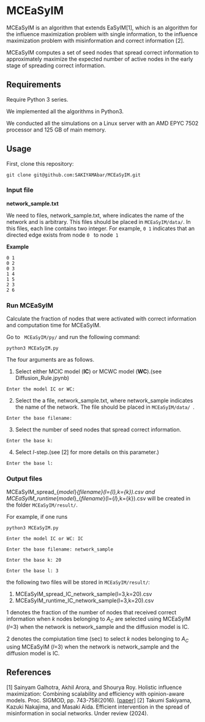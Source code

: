 # **MCEaSyIM**
MCEaSyIM is an algorithm that extends EaSyIM[1], which is an algorithm for the influence maximization problem with single information, to the influence maximization problem with misinformation and correct information [2].


MCEaSyIM computes a set of seed nodes that spread correct information to approximately maximize the expected number of active nodes in the early stage of spreading correct information.
## **Requirements**
Require Python 3 series.

We implemented all the algorithms in Python3.

We conducted all the simulations on a Linux server with an AMD EPYC 7502 processor and 125 GB of main memory.

## **Usage**
First, clone this repository:
```
git clone git@github.com:SAKIYAMAbar/MCEaSyIM.git
```

### **Input file**
**network_sample.txt**


We need to files, network_sample.txt, where indicates the name of the network and is arbitrary. This files should be placed in `MCEaSyIM/data/`. In this files, each line contains two integer.
For example, `0 1` indicates that an directed edge exists from node `0 ` to node` 1`

**Example**


```
0 1
0 2
0 3
1 4
1 5
2 3
2 6
```

### **Run MCEaSyIM**
Calculate the fraction of nodes that were activated with correct information and computation time for MCEaSyIM.

Go to ` MCEaSyIM/py/` and run the following command:


```
python3 MCEaSyIM.py
```
The four arguments are as follows.

1. Select either MCIC model (**IC**) or MCWC model (**WC**).(see Diffusion_Rule.jpynb)
```
Enter the model IC or WC:
```


2. Select the a file, network_sample.txt, where network_sample indicates the name of the network. The file should be placed in `MCEaSyIM/data/ `.
```
Enter the base filename:
```



3. Select the number of seed nodes that spread correct information.
```
Enter the base k:
```



4. Select $l$-step.(see [2] for more details on this parameter.)
```
Enter the base l:
```



### **Output files**
MCEaSyIM_spread_{*model*}_{*filename*}(l={*l*},k={*k*}).csv and MCEaSyIM_runtime_{*model*}_{*filename*}(l={*l*},k={*k*}).csv will be created in the folder `MCEaSyIM/result/`.

For example, if one runs
```
python3 MCEaSyIM.py
```

```
Enter the model IC or WC: IC
```
```
Enter the base filename: network_sample
```
```
Enter the base k: 20
```

```
Enter the base l: 3
```

the following two files will be stored in `MCEaSyIM/result/`:


1.   MCEaSyIM_spread_IC_network_sample(l=3,k=20).csv
2.   MCEaSyIM_runtime_IC_network_sample(l=3,k=20).csv

1 denotes the fraction of the number of nodes that received correct information when $k$ nodes belonging to $A_C$ are selected using MCEaSyIM ($l$=3) when the network is network_sample and the diffusion model is IC.

2 denotes the compiutation time (sec) to select $k$ nodes belonging to $A_C$ using MCEaSyIM ($l$=3) when the network is network_sample and the diffusion model is IC.

## **References**
[1] Sainyam Galhotra, Akhil Arora, and Shourya Roy. Holistic influence maximization: Combining scalability and efficiency
with opinion-aware models. Proc. SIGMOD, pp. 743-758(2016). [[paper]](https://arxiv.org/pdf/1602.03110.pdf)
[2] Takumi Sakiyama, Kazuki Nakajima, and Masaki Aida. Efficient intervention in the spread of misinformation in social networks. Under review (2024).




